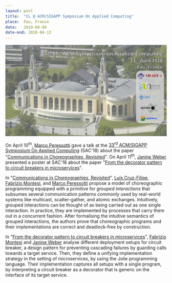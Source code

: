 ```yaml
---
layout: post
title:  "CL @ ACM/SIGAPP Symposium On Applied Computing"
place:  Pau, France
date:   2018-04-09
date-end: 2018-04-13
---
```

<img class="img-fluid mx-auto d-block" src="/images/posts/acmsac-2018.png">

On April 10<sup>th</sup>, [Marco Peressotti](/people.html#mp) gave a talk at the [33<sup>rd</sup> ACM/SIGAPP Symposium On Applied Computing](https://www.sigapp.org/sac/sac2018/) (SAC'18) about the paper "[Communications in Choreographies, Revisited](/publications.html#paper_CMP18)".
On April 11<sup>th</sup>, [Janine Weber](https://www.linkedin.com/in/j-webs) presented a poster at SAC'18 about the paper "[From the decorator pattern to circuit breakers in microservices](/publications.html#paper_paper_DBLP:conf/sac/MontesiW18)".

<!--more-->

In "[Communications in Choreographies, Revisited](/publications.html#paper_CMP18)", [Luís Cruz-Filipe](/people.html#lcf), [Fabrizio Montesi](/people.html#fm), and [Marco Peressotti](/people.html#mp) propose a model of choreographic programming equipped with a primitive for <i>grouped interactions</i> that subsumes several communication patterns commonly used by real-world systems like multicast, scatter-gather, and atomic exchanges.
Intuitively, grouped interactions can be thought of as being carried out as one single interaction. In practice, they are implemented by processes that carry them out in a concurrent fashion. After formalising the intuitive semantics of grouped interactions, the authors prove that choreographic programs and their implementations are correct and deadlock-free by construction.

In "[From the decorator pattern to circuit breakers in microservices](/publications.html#paper_paper_DBLP:conf/sac/MontesiW18)", [Fabrizio Montesi](/people.html#fm) and [Janine Weber](https://www.linkedin.com/in/j-webs) analyse different deployment setups for circuit breaker, a design pattern for preventing cascading failures by guarding calls towards a target service. Then, they define a unifying implementation strategy in the setting of microservices, by using the Jolie programming language. Their implementation captures all setups with a single program, by interpreting a circuit breaker as a decorator that is generic on the interface of its target service.